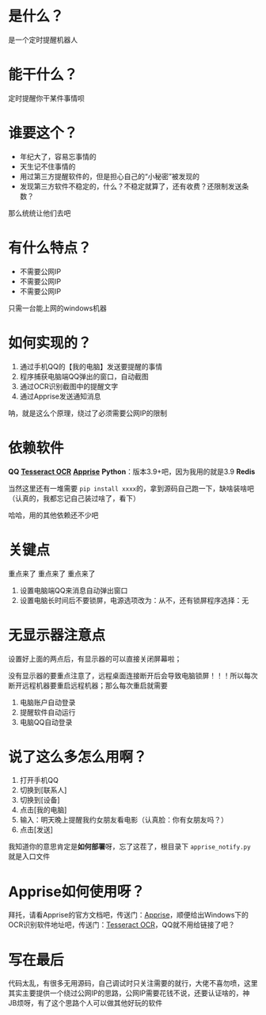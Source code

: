 # 是什么？

是一个定时提醒机器人

# 能干什么？

定时提醒你干某件事情呗

# 谁要这个？

* 年纪大了，容易忘事情的
* 天生记不住事情的
* 用过第三方提醒软件的，但是担心自己的“小秘密”被发现的
* 发现第三方软件不稳定的，什么？不稳定就算了，还有收费？还限制发送条数？

那么统统让他们去吧

# 有什么特点？

* 不需要公网IP
* 不需要公网IP
* 不需要公网IP

只需一台能上网的windows机器

# 如何实现的？

1. 通过手机QQ的【我的电脑】发送要提醒的事情
2. 程序捕获电脑端QQ弹出的窗口，自动截图
3. 通过OCR识别截图中的提醒文字
4. 通过Apprise发送通知消息

呐，就是这么个原理，绕过了必须需要公网IP的限制

# 依赖软件

**QQ**
**[Tesseract OCR](https://github.com/UB-Mannheim/tesseract/wiki)**
**[Apprise](https://github.com/caronc/apprise)**
**Python**：版本3.9+吧，因为我用的就是3.9
**Redis**

当然这里还有一堆需要 `pip install xxxx`的，拿到源码自己跑一下，缺啥装啥吧（认真的，我都忘记自己装过啥了，看下）

哈哈，用的其他依赖还不少吧

# 关键点

重点来了
重点来了
重点来了

1. 设置电脑端QQ来消息自动弹出窗口
2. 设置电脑长时间后不要锁屏，电源选项改为：从不，还有锁屏程序选择：无

# 无显示器注意点

设置好上面的两点后，有显示器的可以直接关闭屏幕啦；

没有显示器的要重点注意了，远程桌面连接断开后会导致电脑锁屏！！！所以每次断开远程机器要重启远程机器；那么每次重启就需要

1. 电脑账户自动登录
2. 提醒软件自动运行
3. 电脑QQ自动登录

# 说了这么多怎么用啊？

1. 打开手机QQ
2. 切换到[联系人]
3. 切换到[设备]
4. 点击[我的电脑]
5. 输入：明天晚上提醒我约女朋友看电影（认真脸：你有女朋友吗？）
6. 点击[发送]

我知道你的意思肯定是**如何部署**呀，忘了这茬了，根目录下 `apprise_notify.py` 就是入口文件

# Apprise如何使用呀？

拜托，请看Apprise的官方文档吧，传送门：[Apprise](https://github.com/caronc/apprise)，顺便给出Windows下的OCR识别软件地址吧，传送门：[Tesseract OCR](https://github.com/UB-Mannheim/tesseract/wiki)，QQ就不用给链接了吧？

# 写在最后

代码太乱，有很多无用源码，自己调试时只关注需要的就行，大佬不喜勿喷，这里其实主要提供一个绕过公网IP的思路，公网IP需要花钱不说，还要认证啥的，神JB烦呀，有了这个思路个人可以做其他好玩的软件

